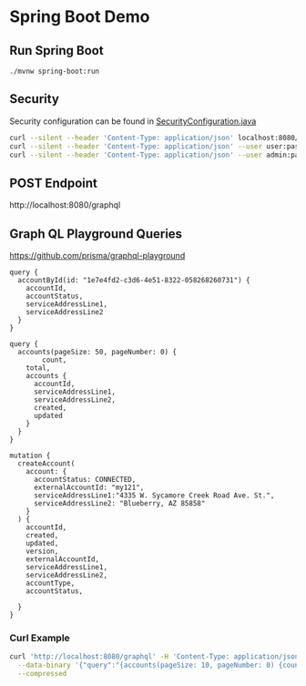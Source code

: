 # Spring Boot Demo

## Run Spring Boot

```
./mvnw spring-boot:run

```

## Security
Security configuration can be found in [SecurityConfiguration.java](src/main/java/com/kubra/)
```bash
curl --silent --header 'Content-Type: application/json' localhost:8080/hello
curl --silent --header 'Content-Type: application/json' --user user:pass localhost:8080/hello/user
curl --silent --header 'Content-Type: application/json' --user admin:pass localhost:8080/hello/admin
```

## POST Endpoint

http://localhost:8080/graphql


## Graph QL Playground Queries

https://github.com/prisma/graphql-playground

```
query {
  accountById(id: "1e7e4fd2-c3d6-4e51-8322-058268260731") {
    accountId,
    accountStatus,
    serviceAddressLine1,
    serviceAddressLine2
  }
}

query {
  accounts(pageSize: 50, pageNumber: 0) {
		count,
    total,
    accounts {
      accountId,
      serviceAddressLine1,
      serviceAddressLine2,
      created,
      updated
    }
  }
}

mutation {
  createAccount(
    account: {
      accountStatus: CONNECTED,
      externalAccountId: "my121",
      serviceAddressLine1:"4335 W. Sycamore Creek Road Ave. St.",
      serviceAddressLine2: "Blueberry, AZ 85858"
    }
  ) {
    accountId,
    created,
    updated,
    version,
    externalAccountId,
    serviceAddressLine1,
    serviceAddressLine2,
    accountType,
    accountStatus,

  }
}
```

### Curl Example
```bash
curl 'http://localhost:8080/graphql' -H 'Content-Type: application/json' -H 'Accept: application/json' \
  --data-binary '{"query":"{accounts(pageSize: 10, pageNumber: 0) {count, total, accounts { accountId, serviceAddressLine1 } } }"}' \
  --compressed

```